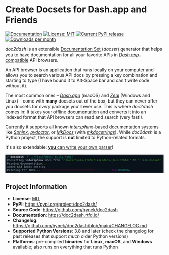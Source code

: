 # Create Docsets for Dash.app and Friends

[![Documentation](https://img.shields.io/badge/Docs-Read%20The%20Docs-black)](https://doc2dash.readthedocs.io/)
[![License: MIT](https://img.shields.io/badge/license-MIT-C06524)](https://github.com/hynek/doc2dash/blob/main/LICENSE)
[![Current PyPI release](https://img.shields.io/pypi/v/doc2dash)](https://pypi.org/project/doc2dash/)
[![Downloads per month](https://static.pepy.tech/personalized-badge/doc2dash?period=month&units=international_system&left_color=grey&right_color=blue&left_text=Downloads%20/%20Month)](https://pepy.tech/project/doc2dash)

<!-- begin-short -->

*doc2dash* is an extensible [Documentation Set](https://developer.apple.com/library/archive/documentation/DeveloperTools/Conceptual/Documentation_Sets/010-Overview_of_Documentation_Sets/docset_overview.html#//apple_ref/doc/uid/TP40005266-CH13-SW6) (*docset*) generator that helps you to have documentation for all your favorite APIs in [*Dash.app*-compatible](https://kapeli.com/dash/) API browsers.

An API browser is an application that runs locally on your computer and allows you to search various API docs by pressing a key combination and starting to type (I have bound it to Alt-Space bar and can't write code without it).

The most common ones – [*Dash.app*](https://kapeli.com/dash) (macOS) and [*Zeal*](https://zealdocs.org) (Windows and Linux) – come with **many** docsets out of the box, but they can never offer you docsets for *every* package you'll ever use.
This is where *doc2dash* comes in:
It takes your offline documentation and converts it into an indexed format that API browsers can read and search (very fast!).

Currently it supports all known *intersphinx*-based documentation systems like [*Sphinx*](https://www.sphinx-doc.org/), [*pydoctor*](https://github.com/twisted/pydoctor), or [*MkDocs*](https://www.mkdocs.org) (with [*mkdocstrings*](https://mkdocstrings.github.io)).
While *doc2dash* is a Python project, the support is **not** limited to Python-related formats.

It's also extendable: [**you** can write your own parser](https://doc2dash.readthedocs.io/en/latest/extending/)!

![doc2dash Session](docs/doc2dash-session.png)


## Project Information

- **License**: [MIT](https://github.com/hynek/doc2dash/blob/main/LICENSE)
- **PyPI**: <https://pypi.org/project/doc2dash/>
- **Source Code**: <https://github.com/hynek/doc2dash>
- **Documentation**: <https://doc2dash.rtfd.io/>
- **Changelog**: <https://github.com/hynek/doc2dash/blob/main/CHANGELOG.md>
- **Supported Python Versions**: 3.8 and later (check the changelog for past releases that support _much_ older Python versions)
- **Platforms**: pre-compiled **binaries** for **Linux**, **macOS**, and **Windows** available; also runs on everything that runs Python
